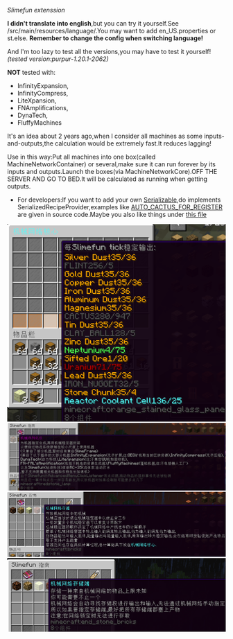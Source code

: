 *Slimefun extenssion*

**I didn't translate into english**,but you can try it yourself.See /src/main/resources/language/.You may want to add en_US.properties or st.else.
**Remember to change the config when switching language!**

And I'm too lazy to test all the versions,you may have to test it yourself!
*(tested version:purpur-1.20.1-2062)*

**NOT** tested with:
* InfinityExpansion,
* InfinityCompress,
* LiteXpansion,
* FNAmplifications,
* DynaTech,
* FluffyMachines

It's an idea about 2 years ago,when I consider all machines as some inputs-and-outputs,the calculation would be extremely fast.It reduces lagging!

Use in this way:Put all machines into one box(called MachineNetworkContainer) or several,make sure it can run forever by its inputs and outputs.Launch the boxes(via MachineNetworkCore).OFF THE SERVER AND GO TO BED.It will be calculated as running when getting outputs.

* For developers:If you want to add your own [Serializable](/src/main/java/io/github/ignorelicensescn/minimizeFactory/Items/serializable/SerializeOnly.java#L3),do implements SerializedRecipeProvider,examples like [AUTO_CACTUS_FOR_REGISTER](/src/main/java/io/github/ignorelicensescn/minimizeFactory/Items/Registers.java#L203) are given in source code.Maybe you also like things under [this file](/src/main/java/io/github/ignorelicensescn/minimizeFactory/utils/compabilities/InfinityExpansion/InfinityExpansionSerializedMachineRecipes.java)

![img-reactor-based-factory](/images/example-nuclear-reactor-and-ores.png)
![img example](/images/machine-serializer.png)
![img example](/images/machine-network-container.png)
![img example](/images/machine-network-storage.png)